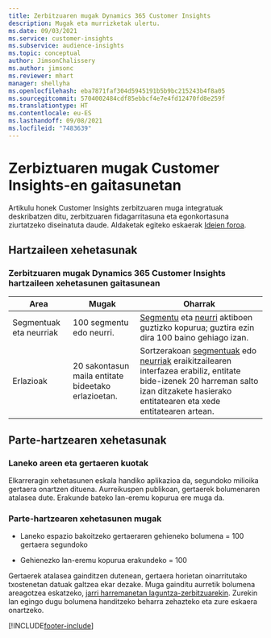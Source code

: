 ```yaml
---
title: Zerbitzuaren mugak Dynamics 365 Customer Insights
description: Mugak eta murrizketak ulertu.
ms.date: 09/03/2021
ms.service: customer-insights
ms.subservice: audience-insights
ms.topic: conceptual
author: JimsonChalissery
ms.author: jimsonc
ms.reviewer: mhart
manager: shellyha
ms.openlocfilehash: eba7871faf304d5945191b5b9bc215243b4f8a05
ms.sourcegitcommit: 5704002484cdf85ebbcf4e7e4fd12470fd8e259f
ms.translationtype: HT
ms.contentlocale: eu-ES
ms.lasthandoff: 09/08/2021
ms.locfileid: "7483639"
---
```

# <a name="service-limits-in-customer-insights-capabilities"></a>Zerbiztuaren mugak Customer Insights-en gaitasunetan

Artikulu honek Customer Insights zerbitzuaren muga integratuak deskribatzen ditu, zerbitzuaren fidagarritasuna eta egonkortasuna ziurtatzeko diseinatuta daude. Aldaketak egiteko eskaerak [Ideien foroa](https://go.microsoft.com/fwlink/?linkid=2074172). 

## <a name="audience-insights"></a>Hartzaileen xehetasunak

### <a name="service-limits-in-dynamics-365-customer-insights-audience-insights-capability"></a>Zerbitzuaren mugak Dynamics 365 Customer Insights hartzaileen xehetasunen gaitasunean

| Area  | Mugak  | Oharrak |
|-------------|---------------------------------------------------------------------|---------------------------------------------------------------------|
| Segmentuak eta neurriak | 100 segmentu edo neurri. | [Segmentu](audience-insights/segments.md) eta [neurri](audience-insights/measures.md) aktiboen guztizko kopurua; guztira ezin dira 100 baino gehiago izan.  |
| Erlazioak | 20 sakontasun maila entitate bideetako erlazioetan. | Sortzerakoan [segmentuak](audience-insights/segments.md) edo [neurriak](audience-insights/measures.md) eraikitzailearen interfazea erabiliz, entitate bide-izenek 20 harreman salto izan ditzakete hasierako entitatearen eta xede entitatearen artean.  |


## <a name="engagement-insights"></a>Parte-hartzearen xehetasunak

### <a name="workspace-and-event-quotas"></a>Laneko areen eta gertaeren kuotak

Elkarreragin xehetasunen eskala handiko aplikazioa da, segundoko milioika gertaera onartzen dituena. Aurreikuspen publikoan, gertaerek bolumenaren atalasea dute. Erakunde bateko lan-eremu kopurua ere muga da.

### <a name="engagement-insights-limits"></a>Parte-hartzearen xehetasunen mugak

- Laneko espazio bakoitzeko gertaeraren gehieneko bolumena = 100 gertaera segundoko

- Gehienezko lan-eremu kopurua erakundeko = 100

Gertaerek atalasea gainditzen dutenean, gertaera horietan oinarritutako txostenetan datuak galtzea ekar dezake. Muga gainditu aurretik bolumena areagotzea eskatzeko, [jarri harremanetan laguntza-zerbitzuarekin](https://go.microsoft.com/fwlink/?linkid=2145734). Zurekin lan egingo dugu bolumena handitzeko beharra zehazteko eta zure eskaera onartzeko.


[!INCLUDE[footer-include](includes/footer-banner.md)]